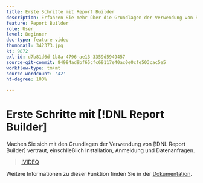 ```yaml
---
title: Erste Schritte mit Report Builder
description: Erfahren Sie mehr über die Grundlagen der Verwendung von Report Builder, einschließlich Installation, Anmeldung und Datenanfragen.
feature: Report Builder
role: User
level: Beginner
doc-type: feature video
thumbnail: 342373.jpg
kt: 9872
exl-id: d7b81d6d-1b8a-4796-ae13-3359d5949457
source-git-commit: 84984ad9bf65cfc69117e40ac0e0cfe503cac5e5
workflow-type: tm+mt
source-wordcount: '42'
ht-degree: 100%

---
```


# Erste Schritte mit [!DNL Report Builder]

Machen Sie sich mit den Grundlagen der Verwendung von [!DNL Report Builder] vertraut, einschließlich Installation, Anmeldung und Datenanfragen.

>[!VIDEO](https://video.tv.adobe.com/v/3411804/?quality=12&learn=on&captions=ger)

Weitere Informationen zu dieser Funktion finden Sie in der [Dokumentation](https://experienceleague.adobe.com/docs/analytics/analyze/report-builder/home.html?lang=de).
